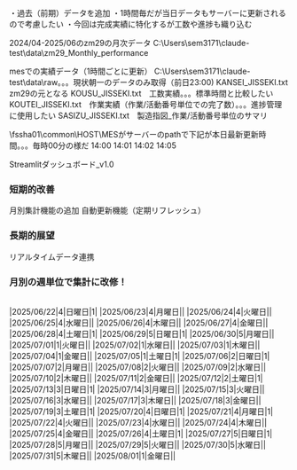 ・過去（前期）データを追加
・1時間毎だが当日データもサーバーに更新されるので考慮したい
・今回は完成実績に特化するが工数や進捗も織り込む



2024/04-2025/06のzm29の月次データ
C:\Users\sem3171\claude-test\data\zm29_Monthly_performance

mesでの実績データ（1時間ごとに更新）
C:\Users\sem3171\claude-test\data\raw。。。現状朝一のデータのみ取得（前日23:00)
KANSEI_JISSEKI.txt　zm29の元となる
KOUSU_JISSEKI.txt　工数実績。。。標準時間と比較したい
KOUTEI_JISSEKI.txt　作業実績（作業/活動番号単位での完了数）。。。進捗管理に使用したい
SASIZU_JISSEKI.txt　製造指図_作業/活動番号単位のサマリ

\\fssha01\common\HOST\MESがサーバーのpathで下記が本日最新更新時間。。。毎時00分の様だ
14:00
14:01
14:02
14:05


Streamlitダッシュボード_v1.0
### 短期的改善
月別集計機能の追加
自動更新機能（定期リフレッシュ）
### 長期的展望
リアルタイムデータ連携

### 月別の週単位で集計に改修！

|   |   |   |   |
|---|---|---|---|
   
|2025/06/22|4|日曜日|1|
|2025/06/23|4|月曜日||
|2025/06/24|4|火曜日||
|2025/06/25|4|水曜日||
|2025/06/26|4|木曜日||
|2025/06/27|4|金曜日||
|2025/06/28|4|土曜日|1|
|2025/06/29|5|日曜日|1|
|2025/06/30|5|月曜日||
|2025/07/01|1|火曜日||
|2025/07/02|1|水曜日||
|2025/07/03|1|木曜日||
|2025/07/04|1|金曜日||
|2025/07/05|1|土曜日|1|
|2025/07/06|2|日曜日|1|
|2025/07/07|2|月曜日||
|2025/07/08|2|火曜日||
|2025/07/09|2|水曜日||
|2025/07/10|2|木曜日||
|2025/07/11|2|金曜日||
|2025/07/12|2|土曜日|1|
|2025/07/13|3|日曜日|1|
|2025/07/14|3|月曜日||
|2025/07/15|3|火曜日||
|2025/07/16|3|水曜日||
|2025/07/17|3|木曜日||
|2025/07/18|3|金曜日||
|2025/07/19|3|土曜日|1|
|2025/07/20|4|日曜日|1|
|2025/07/21|4|月曜日|1|
|2025/07/22|4|火曜日||
|2025/07/23|4|水曜日||
|2025/07/24|4|木曜日||
|2025/07/25|4|金曜日||
|2025/07/26|4|土曜日|1|
|2025/07/27|5|日曜日|1|
|2025/07/28|5|月曜日||
|2025/07/29|5|火曜日||
|2025/07/30|5|水曜日||
|2025/07/31|5|木曜日||
|2025/08/01|1|金曜日||


